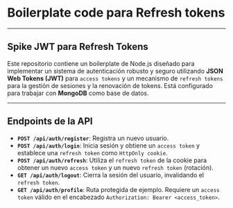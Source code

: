 # Boilerplate code para Refresh tokens

-----

## Spike JWT para Refresh Tokens

Este repositorio contiene un boilerplate de Node.js diseñado para implementar un sistema de autenticación robusto y seguro utilizando **JSON Web Tokens (JWT)** para `access tokens` y un mecanismo de `refresh tokens` para la gestión de sesiones y la renovación de tokens. Está configurado para trabajar con **MongoDB** como base de datos.

-----

## Endpoints de la API

  * **`POST /api/auth/register`**: Registra un nuevo usuario.
  * **`POST /api/auth/login`**: Inicia sesión y obtiene un `access token` y establece una `refresh token` como `HttpOnly cookie`.
  * **`POST /api/auth/refresh`**: Utiliza el `refresh token` de la cookie para obtener un nuevo `access token` y un nuevo `refresh token` (rotación).
  * **`GET /api/auth/logout`**: Cierra la sesión del usuario, invalidando el `refresh token`.
  * **`GET /api/auth/profile`**: Ruta protegida de ejemplo. Requiere un `access token` válido en el encabezado `Authorization: Bearer <access_token>`.
